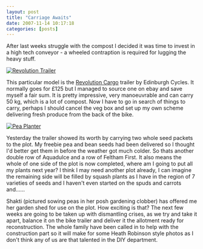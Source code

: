 ```yaml
---
layout: post
title: "Carriage Awaits"
date: 2007-11-14 10:17:18
categories: [posts]
---
```


After last weeks struggle with the compost I decided it was time to invest in a high tech conveyor - a wheeled contraption is required for lugging the heavy stuff.

[![Revolution Trailer](http://farm3.static.flickr.com/2378/1966212020_64d5878539.jpg)](http://www.flickr.com/photos/warriorwomen/1966212020/)

This particular model is the [Revolution Cargo](http://www.edinburghbicycle.com/news/reviews/Revolution_Cargo_trailer.html) trailer by Edinburgh Cycles. It normally goes for £125 but I managed to source one on ebay and save myself a fair sum. It is pretty impressive, very manoeuvrable and can carry 50 kg, which is a lot of compost. Now I have to go in search of things to carry, perhaps I should cancel the veg box and set up my own scheme delivering fresh produce from the back of the bike.

[![Pea Planter](http://farm3.static.flickr.com/2185/1965379891_07e2599bb6_m.jpg)](http://www.flickr.com/photos/warriorwomen/1965379891/)

Yesterday the trailer showed its worth by carrying two whole seed packets to the plot. My freebie pea and bean seeds had been delivered so I thought I'd better get them in before the weather got much colder. So thats another double row of Aquadulce and a row of Feltham First. It also means the whole of one side of the plot is now completed, where am I going to put all my plants next year? I think I may need another plot already, I can imagine the remaining side will be filled by squash plants as I have in the region of 7 varieties of seeds and I haven't even started on the spuds and carrots and......

Shakti (pictured sowing peas in her posh gardening clobber) has offered me her garden shed for use on the plot. How exciting is that? The next few weeks are going to be taken up with dismantling crises, as we try and take it apart, balance it on the bike trailer and deliver it the allotment ready for reconstruction. The whole family have been called in to help with the construction part so it will make for some Heath Robinson style photos as I don't think any of us are that talented in the DIY department.
